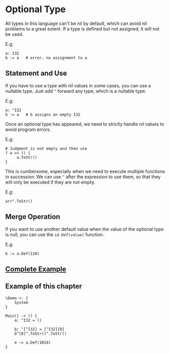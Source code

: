 # Optional Type
All types in this language can't be nil by default, which can avoid nil problems to a great extent.
If a type is defined but not assigned, it will not be used.

E.g:
```
a: I32
b := a   # error, no assignment to a
```

## Statement and Use

If you have to use a type with nil values in some cases, you can use a nullable type.
Just add `^` forward any type, which is a nullable type.

E.g:
```
a: ^I32
b := a   # b assigns an empty I32
```

Once an optional type has appeared, we need to strictly handle nil values to avoid program errors.

E.g:
```
# Judgment is not empty and then use
? a >< () {
     a.ToStr()
}
```

This is cumbersome, especially when we need to execute multiple functions in succession.
We can use `^` after the expression to use them, so that they will only be executed if they are not empty.

E.g:
```
arr^.ToStr()
```

## Merge Operation
If you want to use another default value when the value of the optional type is null, you can use the `id.Def(value)` function.

E.g:
```
b := a.Def(128)
```

## [Complete Example](../example.xs)

## Example of this chapter
```
\Demo <- {
    System
}

Main() -> () {
    a: ^I32 = ()

    b: ^[^I32] = [^I32]{0}
    b^[0]^.ToStr()^.ToStr()

    e := a.Def(1024)
}
```